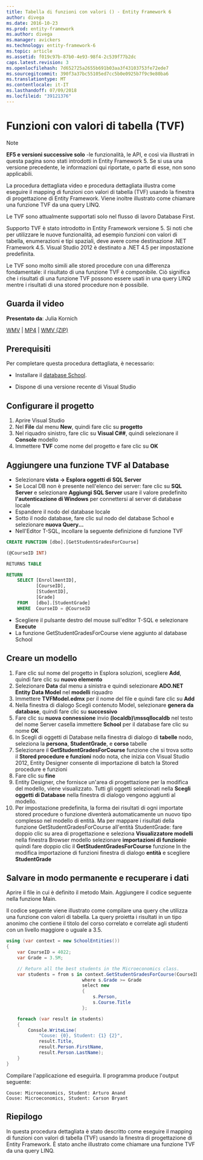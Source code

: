```yaml
---
title: Tabella di funzioni con valori () - Entity Framework 6
author: divega
ms.date: 2016-10-23
ms.prod: entity-framework
ms.author: divega
ms.manager: avickers
ms.technology: entity-framework-6
ms.topic: article
ms.assetid: f019c97b-87b0-4e93-98f4-2c539f77b2dc
caps.latest.revision: 3
ms.openlocfilehash: 7d652725a2655b691b03aa3f43103753fe72ede7
ms.sourcegitcommit: 390f3a37bc55105ed7cc5b0e0925b7f9c9e80ba6
ms.translationtype: MT
ms.contentlocale: it-IT
ms.lasthandoff: 07/09/2018
ms.locfileid: "39121376"
---
```

# <a name="table-valued-functions-tvfs"></a>Funzioni con valori di tabella (TVF)
> [!NOTE]
> **EF5 e versioni successive solo** -le funzionalità, le API, e così via illustrati in questa pagina sono stati introdotti in Entity Framework 5. Se si usa una versione precedente, le informazioni qui riportate, o parte di esse, non sono applicabili.

La procedura dettagliata video e procedura dettagliata illustra come eseguire il mapping di funzioni con valori di tabella (TVF) usando la finestra di progettazione di Entity Framework. Viene inoltre illustrato come chiamare una funzione TVF da una query LINQ.

Le TVF sono attualmente supportati solo nel flusso di lavoro Database First.

Supporto TVF è stato introdotto in Entity Framework versione 5. Si noti che per utilizzare le nuove funzionalità, ad esempio funzioni con valori di tabella, enumerazioni e tipi spaziali, deve avere come destinazione .NET Framework 4.5. Visual Studio 2012 è destinato a .NET 4.5 per impostazione predefinita.

Le TVF sono molto simili alle stored procedure con una differenza fondamentale: il risultato di una funzione TVF è componibile. Ciò significa che i risultati di una funzione TVF possono essere usati in una query LINQ mentre i risultati di una stored procedure non è possibile.

## <a name="watch-the-video"></a>Guarda il video

**Presentato da**: Julia Kornich

[WMV](http://download.microsoft.com/download/6/0/A/60A6E474-5EF3-4E1E-B9EA-F51D2DDB446A/HDI-ITPro-MSDN-winvideo-tvf.wmv) | [MP4](http://download.microsoft.com/download/6/0/A/60A6E474-5EF3-4E1E-B9EA-F51D2DDB446A/HDI-ITPro-MSDN-mp4video-tvf.m4v) | [WMV (ZIP)](http://download.microsoft.com/download/6/0/A/60A6E474-5EF3-4E1E-B9EA-F51D2DDB446A/HDI-ITPro-MSDN-winvideo-tvf.zip)

## <a name="pre-requisites"></a>Prerequisiti

Per completare questa procedura dettagliata, è necessario:

- Installare il [database School](~/ef6/resources/school-database.md).

- Dispone di una versione recente di Visual Studio

## <a name="set-up-the-project"></a>Configurare il progetto

1.  Aprire Visual Studio
2.  Nel **File** dal menu **New**, quindi fare clic su **progetto**
3.  Nel riquadro sinistro, fare clic su **Visual C#\#**, quindi selezionare il **Console** modello
4.  Immettere **TVF** come nome del progetto e fare clic su **OK**

## <a name="add-a-tvf-to-the-database"></a>Aggiungere una funzione TVF al Database

-   Selezionare **vista -&gt; Esplora oggetti di SQL Server**
-   Se Local DB non è presente nell'elenco dei server: fare clic su **SQL Server** e selezionare **Aggiungi SQL Server** usare il valore predefinito **l'autenticazione di Windows** per connettersi al server di database locale
-   Espandere il nodo del database locale
-   Sotto il nodo database, fare clic sul nodo del database School e selezionare **nuova Query...**
-   Nell'Editor T-SQL, incollare la seguente definizione di funzione TVF

``` SQL
CREATE FUNCTION [dbo].[GetStudentGradesForCourse]

(@CourseID INT)

RETURNS TABLE

RETURN
    SELECT [EnrollmentID],
           [CourseID],
           [StudentID],
           [Grade]
    FROM   [dbo].[StudentGrade]
    WHERE  CourseID = @CourseID
```

-   Scegliere il pulsante destro del mouse sull'editor T-SQL e selezionare **Execute**
-   La funzione GetStudentGradesForCourse viene aggiunto al database School

 

## <a name="create-a-model"></a>Creare un modello

1.  Fare clic sul nome del progetto in Esplora soluzioni, scegliere **Add**, quindi fare clic su **nuovo elemento**
2.  Selezionare **Data** dal menu a sinistra e quindi selezionare **ADO.NET Entity Data Model** nel **modelli** riquadro
3.  Immettere **TVFModel.edmx** per il nome del file e quindi fare clic su **Add**
4.  Nella finestra di dialogo Scegli contenuto Model, selezionare **genera da database**, quindi fare clic su **successivo**
5.  Fare clic su **nuova connessione** invio **(localdb)\\mssqllocaldb** nel testo del nome Server casella immettere **School** per il database fare clic su nome **OK**
6.  In Scegli di oggetti di Database nella finestra di dialogo di **tabelle** nodo, seleziona la **persona**, **StudentGrade**, e **corso** tabelle
7.  Selezionare il **GetStudentGradesForCourse** funzione che si trova sotto il **Stored procedure e funzioni** nodo nota, che inizia con Visual Studio 2012, Entity Designer consente di importazione di batch la Stored procedure e funzioni
8.  Fare clic su **fine**
9.  Entity Designer, che fornisce un'area di progettazione per la modifica del modello, viene visualizzato. Tutti gli oggetti selezionati nella **Scegli oggetti di Database** nella finestra di dialogo vengono aggiunti al modello.
10. Per impostazione predefinita, la forma dei risultati di ogni importate stored procedure o funzione diventerà automaticamente un nuovo tipo complesso nel modello di entità. Ma per mappare i risultati della funzione GetStudentGradesForCourse all'entità StudentGrade: fare doppio clic su area di progettazione e seleziona **Visualizzatore modelli** nella finestra Browser modello selezionare **importazioni di funzioni**e quindi fare doppio clic il **GetStudentGradesForCourse** funzione In the modifica importazione di funzioni finestra di dialogo **entità** e scegliere **StudentGrade**

## <a name="persist-and-retrieve-data"></a>Salvare in modo permanente e recuperare i dati

Aprire il file in cui è definito il metodo Main. Aggiungere il codice seguente nella funzione Main.

Il codice seguente viene illustrato come compilare una query che utilizza una funzione con valori di tabella. La query proietta i risultati in un tipo anonimo che contiene il titolo del corso correlato e correlate agli studenti con un livello maggiore o uguale a 3.5.

``` csharp
using (var context = new SchoolEntities())
{
    var CourseID = 4022;
    var Grade = 3.5M;

    // Return all the best students in the Microeconomics class.
    var students = from s in context.GetStudentGradesForCourse(CourseID)
                            where s.Grade >= Grade
                            select new
                            {
                                s.Person,
                                s.Course.Title
                            };

    foreach (var result in students)
    {
        Console.WriteLine(
            "Couse: {0}, Student: {1} {2}",
            result.Title,  
            result.Person.FirstName,  
            result.Person.LastName);
    }
}
```

Compilare l'applicazione ed eseguirla. Il programma produce l'output seguente:

```
Couse: Microeconomics, Student: Arturo Anand
Couse: Microeconomics, Student: Carson Bryant
```

## <a name="summary"></a>Riepilogo

In questa procedura dettagliata è stato descritto come eseguire il mapping di funzioni con valori di tabella (TVF) usando la finestra di progettazione di Entity Framework. È stato anche illustrato come chiamare una funzione TVF da una query LINQ.

